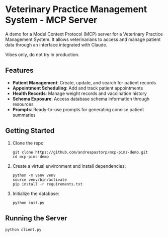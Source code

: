 # Veterinary Practice Management System - MCP Server

A demo for a Model Context Protocol (MCP) server for a Veterinary Practice Management System. It allows veterinarians to access and manage patient data through an interface integrated with Claude.

Vibes only, do not try in production.

## Features

- **Patient Management**: Create, update, and search for patient records
- **Appointment Scheduling**: Add and track patient appointments
- **Health Records**: Manage weight records and vaccination history
- **Schema Exposure**: Access database schema information through resources
- **Prompts**: Ready-to-use prompts for generating concise patient summaries

## Getting Started

1. Clone the repo:
   ```
   git clone https://github.com/andreapastorp/mcp-pims-demo.git
   cd mcp-pims-demo
   ```

2. Create a virtual environment and install dependencies:
   ```
   python -m venv venv
   source venv/bin/activate
   pip install -r requirements.txt
   ```

3. Initialize the database:
   ```
   python init.py
   ```

## Running the Server

```
python client.py
```
